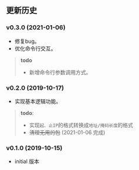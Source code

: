 
## 更新历史

### v0.3.0 (2021-01-06)

- 修复bug。
- 优化命令行交互。

> **todo**
>
> - 新增命令行参数调用方式。

### v0.2.0 (2019-10-17)

- 实现基本逻辑功能。

> **todo**: 
>
> - 实现`起、止IP`的格式转换成`地址/掩码长度`的格式
> - ~~清理无用的包~~ (2021-01-06 完成)

### v0.1.0 (2019-10-15)

- initial 版本